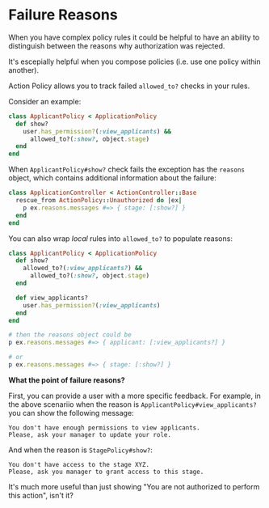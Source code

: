 # Failure Reasons

When you have complex policy rules it could be helpful to have an ability to distinguish between the reasons why authorization was rejected.

It's escepially helpful when you compose policies (i.e. use one policy within another).

Action Policy allows you to track failed `allowed_to?` checks in your rules.

Consider an example:

```ruby
class ApplicantPolicy < ApplicationPolicy
  def show?
    user.has_permission?(:view_applicants) &&
      allowed_to?(:show?, object.stage)
  end
end
```

When `ApplicantPolicy#show?` check fails the exception has the `reasons` object, which contains additional information about the failure:

```ruby
class ApplicationController < ActionController::Base
  rescue_from ActionPolicy::Unauthorized do |ex|
    p ex.reasons.messages #=> { stage: [:show?] }
  end
end
```

You can also wrap _local_ rules into `allowed_to?` to populate reasons:

```ruby
class ApplicantPolicy < ApplicationPolicy
  def show?
    allowed_to?(:view_applicants?) &&
      allowed_to?(:show?, object.stage)
  end

  def view_applicants?
    user.has_permission?(:view_applicants)
  end
end

# then the reasons object could be
p ex.reasons.messages #=> { applicant: [:view_applicants?] }

# or
p ex.reasons.messages #=> { stage: [:show?] }
```

**What the point of failure reasons?**

First, you can provide a user with a more specific feedback. For example, in the above scenariio when the reason is `ApplicantPolicy#view_applicants?` you can show the following message:

```
You don't have enough permissions to view applicants.
Please, ask your manager to update your role.
```

And when the reason is `StagePolicy#show?`:

```
You don't have access to the stage XYZ.
Please, ask you manager to grant access to this stage.
```

It's much more useful than just showing "You are not authorized to perform this action", isn't it?
